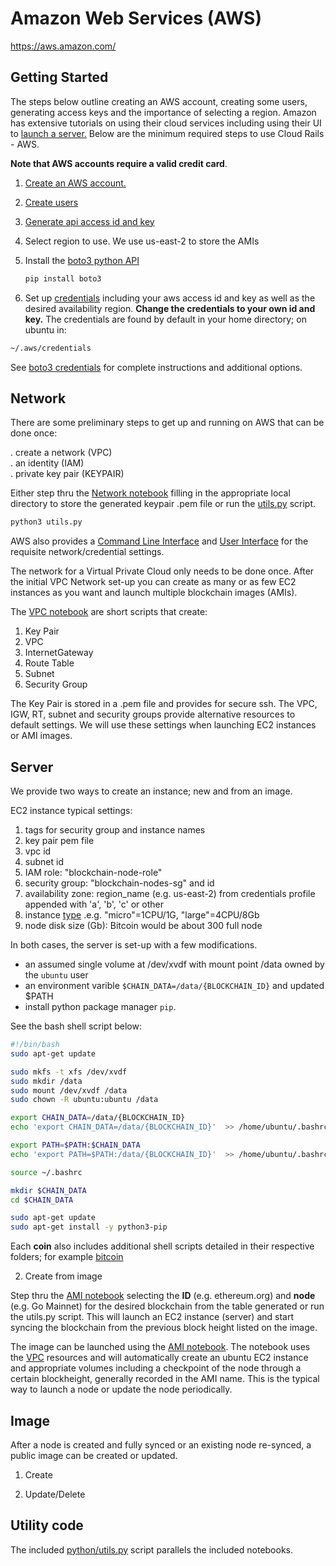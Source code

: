 Amazon Web Services (AWS)
=========================

https://aws.amazon.com/

Getting Started
---------------

The steps below outline creating an AWS account, creating some users,
generating access keys and the importance of selecting a region.
Amazon has extensive tutorials on using their cloud services including
using their UI to [launch a
server.](https://aws.amazon.com/getting-started/tutorials/launch-a-virtual-machine)
Below are the minimum required steps to use Cloud Rails - AWS.

**Note that AWS accounts require a valid credit card**.

1. [Create an AWS account.](https://portal.aws.amazon.com/billing/signup)  
  
2. [Create users](https://docs.aws.amazon.com/IAM/latest/UserGuide/getting-started_create-admin-group.html)

3. [Generate api access id and key](https://console.aws.amazon.com/iam/home?#/security_credentials)

4. Select region to use.  We use us-east-2 to store the AMIs

5. Install the [boto3 python API](https://aws.amazon.com/sdk-for-python/)

   ```bash
   pip install boto3
   ```
6. Set up [credentials](credentials) including your aws access id and key as well as the desired availability region.  **Change the credentials to your own id and key.** The credentials are found by default in your home directory; on ubuntu in:

```bash
~/.aws/credentials
```

See [boto3 credentials](https://boto3.amazonaws.com/v1/documentation/api/latest/guide/configuration.html) for complete instructions and additional options.


Network  
-------

There are some preliminary steps to get up and running on AWS that can be done once:  

 . create a network (VPC)  
 . an identity (IAM)  
 . private key pair (KEYPAIR)  

Either step thru the [Network notebook](python/Network.ipynb) filling
in the appropriate local directory to store the generated keypair .pem
file or run the [utils.py](python/utils.py) script.

```bash  
python3 utils.py  
```  

AWS also provides a [Command Line Interface]() and [User
Interface](ui.md) for the requisite network/credential settings.

The network for a Virtual Private Cloud only needs to be done once.
After the initial VPC Network set-up you can create as many or as few EC2
instances as you want and launch multiple blockchain images (AMIs).

The [VPC notebook](VPC.ipynb) are short scripts that create:

1. Key Pair  
2. VPC  
3. InternetGateway  
4. Route Table  
5. Subnet  
6. Security Group  

The Key Pair is stored in a .pem file and provides for secure ssh. The
VPC, IGW, RT, subnet and security groups provide alternative resources
to default settings.  We will use these settings when launching EC2
instances or AMI images.



Server  
------  

We provide two ways to create an instance; new and from an image.

EC2 instance typical settings:

1. tags for security group and instance names
2. key pair pem file
3. vpc id
4. subnet id 
5. IAM role: "blockchain-node-role"
6. security group: "blockchain-nodes-sg" and id
7. availability zone: region_name (e.g. us-east-2) from credentials profile appended with 'a', 'b', 'c' or other
8. instance [type](https://us-east-2.console.aws.amazon.com/ec2/v2/home?region=us-east-2#LaunchInstanceWizard) .e.g. "micro"=1CPU/1G, "large"=4CPU/8Gb
9. node disk size (Gb): Bitcoin would be about 300 full node


In both cases, the server is set-up with a few modifications.

 * an assumed single volume at /dev/xvdf with mount point /data owned by the `ubuntu` user  
 * an environment varible `$CHAIN_DATA=/data/{BLOCKCHAIN_ID}` and updated $PATH
 * install python package manager `pip`.

See the bash shell script below:

```bash
#!/bin/bash
sudo apt-get update

sudo mkfs -t xfs /dev/xvdf
sudo mkdir /data
sudo mount /dev/xvdf /data
sudo chown -R ubuntu:ubuntu /data

export CHAIN_DATA=/data/{BLOCKCHAIN_ID}
echo 'export CHAIN_DATA=/data/{BLOCKCHAIN_ID}'  >> /home/ubuntu/.bashrc

export PATH=$PATH:$CHAIN_DATA
echo 'export PATH=$PATH:/data/{BLOCKCHAIN_ID}'  >> /home/ubuntu/.bashrc

source ~/.bashrc

mkdir $CHAIN_DATA
cd $CHAIN_DATA

sudo apt-get update
sudo apt-get install -y python3-pip
```

Each **coin** also includes additional shell scripts detailed in their
respective folders; for example [bitcoin]()  

2. Create from image

Step thru the [AMI notebook](python/AMI.ipynb) selecting the **ID**
(e.g. ethereum.org) and **node** (e.g. Go Mainnet) for the desired
blockchain from the table generated or run the utils.py script.  This
will launch an EC2 instance (server) and start syncing the blockchain
from the previous block height listed on the image.

The image can be launched using the [AMI notebook](AMI.ipynb).  The
notebook uses the [VPC](VPC.ipynb) resources and will automatically
create an ubuntu EC2 instance and appropriate volumes including a
checkpoint of the node through a certain blockheight, generally
recorded in the AMI name.  This is the typical way to launch a node or
update the node periodically.


Image
-----

After a node is created and fully synced or an existing node
re-synced, a public image can be created or updated.  

1. Create  

2. Update/Delete  


Utility code
------------

The included [python/utils.py](utils.py) script parallels the included notebooks.  
